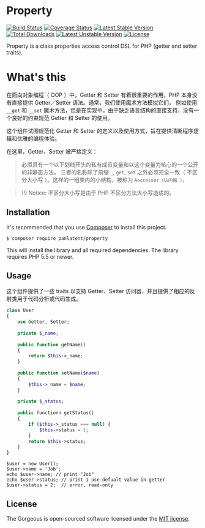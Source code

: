 Property
========
[![Build Status](https://travis-ci.org/panlatent/property.svg)](https://travis-ci.org/panlatent/property)
[![Coverage Status](https://coveralls.io/repos/github/panlatent/property/badge.svg?branch=master)](https://coveralls.io/github/panlatent/property?branch=master)
[![Latest Stable Version](https://poser.pugx.org/panlatent/property/v/stable.svg)](https://packagist.org/packages/panlatent/property)
[![Total Downloads](https://poser.pugx.org/panlatent/property/downloads.svg)](https://packagist.org/packages/panlatent/property) 
[![Latest Unstable Version](https://poser.pugx.org/panlatent/property/v/unstable.svg)](https://packagist.org/packages/panlatent/property)
[![License](https://poser.pugx.org/panlatent/property/license.svg)](https://packagist.org/packages/panlatent/property)

Property is a class properties access control DSL for PHP (getter and setter traits).

What's this
===========
在面向对象编程（ OOP ）中，Getter 和 Setter 有着很重要的作用，PHP 本身没有直接提供 Getter／Setter 语法。通常，我们使用魔术方法模拟它们，
例如使用 `__get` 和 `__set` 魔术方法，但是在实现中，由于缺乏语言结构的直接支持，没有一个良好的约束规范 Getter 和 Setter 的使用。

这个组件试图规范化 Getter 和 Setter 的定义以及使用方式，旨在提供清晰程序逻辑和优雅的编程体验。

在这里，Getter、Setter 被严格定义：

> 必须具有一个以下划线开头的私有成员变量和以这个变量为核心的一个公开的非静态方法， 
三者的名称除了前缀 `_`, `get`, `set` 之外必须完全一致（ 不区分大小写 ）。这样的一组类内的小结构，被称为 `Aeccessor（访问器 ）`。
    
 > (!) Notice: 不区分大小写是由于 PHP 不区分方法大小写造成的。

Installation
------------
It's recommended that you use [Composer](https://getcomposer.org/) to install this project.

```bash
$ composer require panlatent/property
```

This will install the library and all required dependencies. The library requires PHP 5.5 or newer.

Usage
-----

这个组件提供了一些 traits 以支持 Getter、Setter 访问器，并且提供了相应的反射类用于代码分析或代码生成。

```php
class User
{
    use Getter, Setter;
    
    private $_name;
    
    public function getName()
    {
        return $this->_name;
    }
    
    public function setName($name)
    {
        $this->_name = $name;
    }
    
    private $_status;
    
    public functionn getStatus()
    {
        if ($this->_status === null) {
            $this->status = 1;
        }
        return $this->status;
    }
}
```

```
$user = new User();
$user->name = 'Job';
echo $user->name; // print "Job"
echo $user->status; // print 1 use defualt value in getter
$user->status = 2;  // error, read-only
```

License
-------
The Gorgeous is open-sourced software licensed under the [MIT license](http://opensource.org/licenses/MIT).